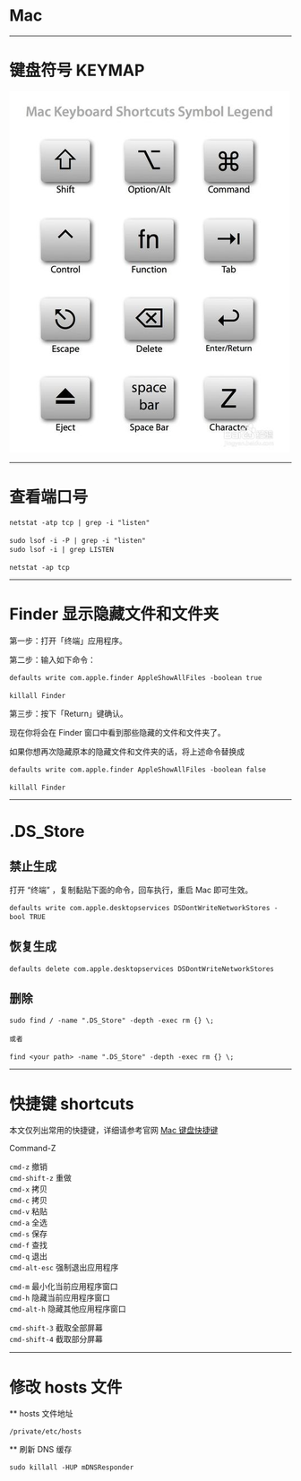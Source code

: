 # Mac

--------------------------------------------------------------------------------

# 键盘符号 KEYMAP

![mac_keymap](./resources/mac_keymap.jpg)

--------------------------------------------------------------------------------

# 查看端口号

```shell
netstat -atp tcp | grep -i "listen"

sudo lsof -i -P | grep -i "listen"
sudo lsof -i | grep LISTEN

netstat -ap tcp
```

--------------------------------------------------------------------------------

# Finder 显示隐藏文件和文件夹

第一步：打开「终端」应用程序。

第二步：输入如下命令：

```shell
defaults write com.apple.finder AppleShowAllFiles -boolean true

killall Finder
```

第三步：按下「Return」键确认。

现在你将会在 Finder 窗口中看到那些隐藏的文件和文件夹了。

如果你想再次隐藏原本的隐藏文件和文件夹的话，将上述命令替换成

```shell
defaults write com.apple.finder AppleShowAllFiles -boolean false

killall Finder
```

--------------------------------------------------------------------------------

# .DS_Store

## 禁止生成

打开 “终端” ，复制黏贴下面的命令，回车执行，重启 Mac 即可生效。

```shell
defaults write com.apple.desktopservices DSDontWriteNetworkStores -bool TRUE
```

## 恢复生成

```shell
defaults delete com.apple.desktopservices DSDontWriteNetworkStores
```

## 删除

```shell
sudo find / -name ".DS_Store" -depth -exec rm {} \;

或者

find <your path> -name ".DS_Store" -depth -exec rm {} \;
```

--------------------------------------------------------------------------------

# 快捷键 shortcuts

本文仅列出常用的快捷键，详细请参考官网 [Mac 键盘快捷键](https://support.apple.com/zh-cn/HT201236)

Command-Z

`cmd-z` 撤销<br>
`cmd-shift-z` 重做<br>
`cmd-x` 拷贝<br>
`cmd-c` 拷贝<br>
`cmd-v` 粘贴<br>
`cmd-a` 全选<br>
`cmd-s` 保存<br>
`cmd-f` 查找<br>
`cmd-q` 退出<br>
`cmd-alt-esc` 强制退出应用程序<br>

`cmd-m` 最小化当前应用程序窗口<br>
`cmd-h` 隐藏当前应用程序窗口<br>
`cmd-alt-h` 隐藏其他应用程序窗口<br>

`cmd-shift-3` 截取全部屏幕<br>
`cmd-shift-4` 截取部分屏幕<br>


--------------------------------------------------------------------------------

# 修改 hosts 文件

** hosts 文件地址

```shell
/private/etc/hosts
```

** 刷新 DNS 缓存

```shell
sudo killall -HUP mDNSResponder
```
